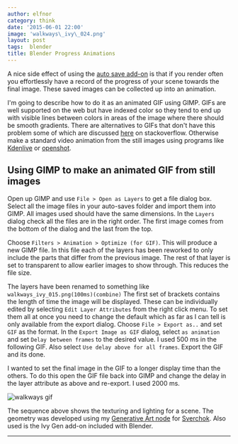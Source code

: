 ```yaml
---
author: elfnor
category: think
date: '2015-06-01 22:00'
image: 'walkways\_ivy\_024.png'
layout: post
tags:  blender
title: Blender Progress Animations
---
```


A nice side effect of using the [auto save add-on](%7Bfilename%7Dblender_auto_save_addon.md) is that if you render often you effortlessly have a record of the progress of your scene towards the final image. These saved images can be collected up into an animation.

I\'m going to describe how to do it as an animated GIF using GIMP. GIFs are well supported on the web but have indexed color so they tend to end up with visible lines between colors in areas of the image where there should be smooth gradients. There are alternatives to GIFs that don\'t have this problem some of which are discussed [here](http://stackoverflow.com/questions/6402633/what-alternatives-for-animated-gifs-are-there) on stackoverflow. Otherwise make a standard video animation from the still images using programs like [Kdenlive](https://kdenlive.org/) or [openshot](http://www.openshot.org/).

## Using GIMP to make an animated GIF from still images

Open up GIMP and use `File > Open as Layers` to get a file dialog box. Select all the image files in your auto-saves folder and import them into GIMP. All images used should have the same dimensions. In the `Layers` dialog check all the files are in the right order. The first image comes from the bottom of the dialog and the last from the top.

Choose `Filters > Animation > Optimize (for GIF)`. This will produce a new GIMP file. In this file each of the layers has been reworked to only include the parts that differ from the previous image. The rest of that layer is set to transparent to allow earlier images to show through. This reduces the file size.

The layers have been renamed to something like `walkways_ivy_015.png(100ms)(combine)` The first set of brackets contains the length of time the image will be displayed. These can be individually edited by selecting `Edit Layer Attributes` from the right click menu. To set them all at once you need to change the default which as far as I can tell is only available from the export dialog. Choose `File > Export as..` and set `GIF` as the format. In the `Export Image as GIF` dialog, select `as animation` and set `Delay between frames` to the desired value. I used 500 ms in the following GIF. Also select `Use delay above for all frames`. Export the GIF and its done.

I wanted to set the final image in the GIF to a longer display time than the others. To do this open the GIF file back into GIMP and change the delay in the layer attribute as above and re-export. I used 2000 ms.

![walkways gif](%7B%7B%20site.baseurl%20%7D%7D/images/walkways_05.gif)

The sequence above shows the texturing and lighting for a scene. The geometry was developed using my [Generative Art node](%7Bfilename%7Dblender_pipe_generator.md) for [Sverchok](https://github.com/nortikin/sverchok). Also used is the Ivy Gen add-on included with Blender.

------------------------------------------------------------------------
